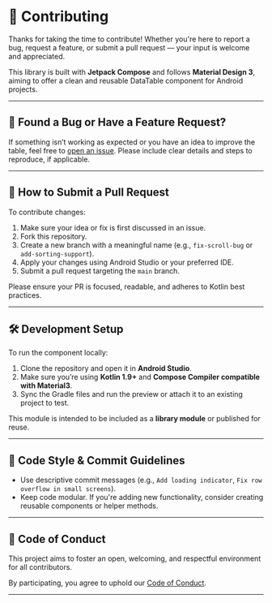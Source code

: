 # 🤝 Contributing

Thanks for taking the time to contribute! Whether you're here to report a bug, request a feature, or submit a pull request — your input is welcome and appreciated.

This library is built with **Jetpack Compose** and follows **Material Design 3**, aiming to offer a clean and reusable DataTable component for Android projects.

---

## 🐞 Found a Bug or Have a Feature Request?

If something isn’t working as expected or you have an idea to improve the table, feel free to [open an issue](https://github.com/dufacoga/MaterialDataTableLibrary/issues). Please include clear details and steps to reproduce, if applicable.

---

## 🔧 How to Submit a Pull Request

To contribute changes:

1. Make sure your idea or fix is first discussed in an issue.
2. Fork this repository.
3. Create a new branch with a meaningful name (e.g., `fix-scroll-bug` or `add-sorting-support`).
4. Apply your changes using Android Studio or your preferred IDE.
5. Submit a pull request targeting the `main` branch.

Please ensure your PR is focused, readable, and adheres to Kotlin best practices.

---

## 🛠 Development Setup

To run the component locally:

1. Clone the repository and open it in **Android Studio**.
2. Make sure you’re using **Kotlin 1.9+** and **Compose Compiler compatible with Material3**.
3. Sync the Gradle files and run the preview or attach it to an existing project to test.

This module is intended to be included as a **library module** or published for reuse.

---

## 🎯 Code Style & Commit Guidelines

- Use descriptive commit messages (e.g., `Add loading indicator`, `Fix row overflow in small screens`).
- Keep code modular. If you're adding new functionality, consider creating reusable components or helper methods.

---

## 🤝 Code of Conduct

This project aims to foster an open, welcoming, and respectful environment for all contributors.

By participating, you agree to uphold our [Code of Conduct](CODE_OF_CONDUCT.md).

---
